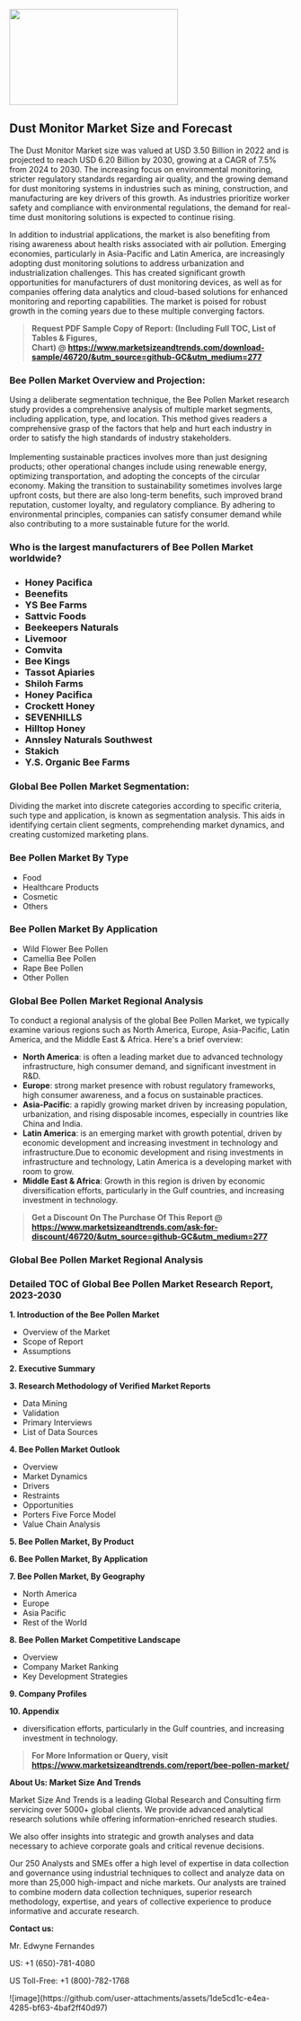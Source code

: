 <p><img class="alignnone size-medium wp-image-20088" src="https://ffe5etoiles.com/wp-content/uploads/2024/12/MST1-300x171.png" alt="" width="300" height="171" /></p><h2>Dust Monitor Market Size and Forecast</h2><p>The Dust Monitor Market size was valued at USD 3.50 Billion in 2022 and is projected to reach USD 6.20 Billion by 2030, growing at a CAGR of 7.5% from 2024 to 2030. The increasing focus on environmental monitoring, stricter regulatory standards regarding air quality, and the growing demand for dust monitoring systems in industries such as mining, construction, and manufacturing are key drivers of this growth. As industries prioritize worker safety and compliance with environmental regulations, the demand for real-time dust monitoring solutions is expected to continue rising.</p><p>In addition to industrial applications, the market is also benefiting from rising awareness about health risks associated with air pollution. Emerging economies, particularly in Asia-Pacific and Latin America, are increasingly adopting dust monitoring solutions to address urbanization and industrialization challenges. This has created significant growth opportunities for manufacturers of dust monitoring devices, as well as for companies offering data analytics and cloud-based solutions for enhanced monitoring and reporting capabilities. The market is poised for robust growth in the coming years due to these multiple converging factors.</p></p><blockquote id="" class=""><strong>Request PDF Sample Copy of Report: (Including Full TOC, List of Tables &amp; Figures, Chart)&nbsp;@&nbsp;<strong><a href="https://www.marketsizeandtrends.com/download-sample/46720/&utm_source=github-GC&utm_medium=277" target="_blank">https://www.marketsizeandtrends.com/download-sample/46720/&utm_source=github-GC&utm_medium=277</a></strong></strong></blockquote><h3 id="" class="">Bee Pollen Market&nbsp;Overview and Projection:</h3><p id="" class="">Using a deliberate segmentation technique, the Bee Pollen Market research study provides a comprehensive analysis of multiple market segments, including application, type, and location. This method gives readers a comprehensive grasp of the factors that help and hurt each industry in order to satisfy the high standards of industry stakeholders. <br /> <br />Implementing sustainable practices involves more than just designing products; other operational changes include using renewable energy, optimizing transportation, and adopting the concepts of the circular economy. Making the transition to sustainability sometimes involves large upfront costs, but there are also long-term benefits, such improved brand reputation, customer loyalty, and regulatory compliance. By adhering to environmental principles, companies can satisfy consumer demand while also contributing to a more sustainable future for the world.</p><h3 id="" class="">Who is the largest manufacturers of&nbsp;Bee Pollen Market worldwide?</h3><h3 class=""><p><ul><li>Honey Pacifica </li><li> Beenefits </li><li> YS Bee Farms </li><li> Sattvic Foods </li><li> Beekeepers Naturals </li><li> Livemoor </li><li> Comvita </li><li> Bee Kings </li><li> Tassot Apiaries </li><li> Shiloh Farms </li><li> Honey Pacifica </li><li> Crockett Honey </li><li> SEVENHILLS </li><li> Hilltop Honey </li><li> Annsley Naturals Southwest </li><li> Stakich </li><li> Y.S. Organic Bee Farms</li></ul></p></h3><h3 id="" class="">Global&nbsp;Bee Pollen Market Segmentation:</h3><p id="" class="">Dividing the market into discrete categories according to specific criteria, such type and application, is known as segmentation analysis. This aids in identifying certain client segments, comprehending market dynamics, and creating customized marketing plans.</p><h3 id="" class="">Bee Pollen Market&nbsp;By Type</h3><p><p><ul><li>Food </li><li> Healthcare Products </li><li> Cosmetic </li><li> Others</p></li></ul></p></p><h3 id="" class="">Bee Pollen Market&nbsp;By Application</h3><p class=""><p><ul><li>Wild Flower Bee Pollen </li><li> Camellia Bee Pollen </li><li> Rape Bee Pollen </li><li> Other Pollen</li></ul></p></p><h3 id="" class="">Global Bee Pollen Market Regional Analysis</h3><p id="" class="">To conduct a regional analysis of the global Bee Pollen Market, we typically examine various regions such as North America, Europe, Asia-Pacific, Latin America, and the Middle East &amp; Africa. Here's a brief overview:</p><ul><li><strong>North America</strong>: is often a leading market due to advanced technology infrastructure, high consumer demand, and significant investment in R&amp;D.</li><li><strong>Europe</strong>: strong market presence with robust regulatory frameworks, high consumer awareness, and a focus on sustainable practices.</li><li><strong>Asia-Pacific</strong>: a rapidly growing market driven by increasing population, urbanization, and rising disposable incomes, especially in countries like China and India.</li><li><strong>Latin America</strong>: is an emerging market with growth potential, driven by economic development and increasing investment in technology and infrastructure.Due to economic development and rising investments in infrastructure and technology, Latin America is a developing market with room to grow.</li><li><strong>Middle East &amp; Africa</strong>: Growth in this region is driven by economic diversification efforts, particularly in the Gulf countries, and increasing investment in technology.</li></ul><blockquote id="" class=""><strong>Get a Discount On The Purchase Of This Report @ <strong><a href="https://www.marketsizeandtrends.com/ask-for-discount/46720/&utm_source=github-GC&utm_medium=277" target="_blank">https://www.marketsizeandtrends.com/ask-for-discount/46720/&utm_source=github-GC&utm_medium=277</a></strong></strong></blockquote><h3 id="" class="">Global Bee Pollen Market Regional Analysis</h3><h3 id="" class="">Detailed TOC of Global Bee Pollen Market Research Report, 2023-2030</h3><p id="" class=""><strong>1. Introduction of the Bee Pollen Market</strong></p><ul><li>Overview of the Market</li><li>Scope of Report</li><li>Assumptions</li></ul><p id="" class=""><strong>2. Executive Summary</strong></p><p id="" class=""><strong>3. Research Methodology of Verified Market Reports</strong></p><ul><li>Data Mining</li><li>Validation</li><li>Primary Interviews</li><li>List of Data Sources</li></ul><p id="" class=""><strong>4. Bee Pollen Market Outlook</strong></p><ul><li>Overview</li><li>Market Dynamics</li><li>Drivers</li><li>Restraints</li><li>Opportunities</li><li>Porters Five Force Model</li><li>Value Chain Analysis</li></ul><p id="" class=""><strong>5. Bee Pollen Market, By Product</strong></p><p id="" class=""><strong>6. Bee Pollen Market, By Application</strong></p><p id="" class=""><strong>7. Bee Pollen Market, By Geography</strong></p><ul><li>North America</li><li>Europe</li><li>Asia Pacific</li><li>Rest of the World</li></ul><p id="" class=""><strong>8. Bee Pollen Market Competitive Landscape</strong></p><ul><li>Overview</li><li>Company Market Ranking</li><li>Key Development Strategies</li></ul><p id="" class=""><strong>9. Company Profiles</strong></p><p id="" class=""><strong>10. Appendix</strong></p><ul><li>diversification efforts, particularly in the Gulf countries, and increasing investment in technology.</li></ul><blockquote id="" class=""><strong>For More Information or Query, visit <strong><strong><a href="https://www.marketsizeandtrends.com/report/bee-pollen-market/" target="_blank">https://www.marketsizeandtrends.com/report/bee-pollen-market/</a></strong></strong></strong></blockquote><p id="" class=""><strong>About Us: Market Size And Trends</strong></p><p id="" class="">Market Size And Trends is a leading Global Research and Consulting firm servicing over 5000+ global clients. We provide advanced analytical research solutions while offering information-enriched research studies.</p><p id="" class="">We also offer insights into strategic and growth analyses and data necessary to achieve corporate goals and critical revenue decisions.</p><p id="" class="">Our 250 Analysts and SMEs offer a high level of expertise in data collection and governance using industrial techniques to collect and analyze data on more than 25,000 high-impact and niche markets. Our analysts are trained to combine modern data collection techniques, superior research methodology, expertise, and years of collective experience to produce informative and accurate research.</p><p id="" class=""><strong>Contact us:</strong></p><p id="" class="">Mr. Edwyne Fernandes</p><p id="" class="">US: +1 (650)-781-4080</p><p id="" class="">US Toll-Free: +1 (800)-782-1768</p>
![image](https://github.com/user-attachments/assets/1de5cd1c-e4ea-4285-bf63-4baf2ff40d97)
